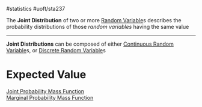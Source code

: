 #statistics #uoft/sta237 

The **Joint Distribution** of two or more [Random Variable](../STA238%20Notes/Random%20Variable.md)s describes the probability distributions of those *random variables* having the same value

---

**Joint Distributions** can be composed of either [Continuous Random Variable](Continuous%20Random%20Variable.md)s, or [Discrete Random Variable](Discrete%20Random%20Variable.md)s

# Expected Value
[Joint Probability Mass Function](Joint%20Probability%20Mass%20Function.md)  
[Marginal Probability Mass Function](Marginal%20Probability%20Mass%20Function.md)